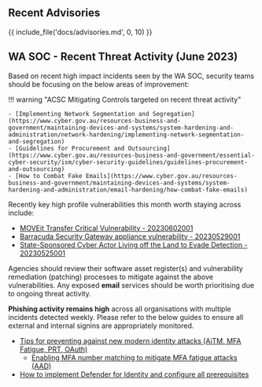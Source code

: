 ## Recent Advisories

{{ include_file('docs/advisories.md', 0, 10)  }}

## WA SOC - Recent Threat Activity (June 2023)

Based on recent high impact incidents seen by the WA SOC, security teams should be focusing on the below areas of improvement:

!!! warning "ACSC Mitigating Controls targeted on recent threat activity"

    - [Implementing Network Segmentation and Segregation](https://www.cyber.gov.au/resources-business-and-government/maintaining-devices-and-systems/system-hardening-and-administration/network-hardening/implementing-network-segmentation-and-segregation)
    - [Guidelines for Procurement and Outsourcing](https://www.cyber.gov.au/resources-business-and-government/essential-cyber-security/ism/cyber-security-guidelines/guidelines-procurement-and-outsourcing)
    - [How to Combat Fake Emails](https://www.cyber.gov.au/resources-business-and-government/maintaining-devices-and-systems/system-hardening-and-administration/email-hardening/how-combat-fake-emails)

Recently key high profile vulnerabilities this month worth staying across include:

- [MOVEit Transfer Critical Vulnerability - 20230602001](advisories/20230602001-MOVEit-File-Transfer-Vulnerability.md)
- [Barracuda Security Gateway appliance vulnerability -  20230529001](/advisories/20230529001-Barracuda-Security-Gateway-Appliance-Vulnerability.md)
- [State-Sponsored Cyber Actor Living off the Land to Evade Detection - 20230525001](advisories/20230525001-State-Sponsored-Cyber-Actor-Living-off-the-Land-to-Evade-Detection.md)

Agencies should review their software asset register(s) and vulnerability remediation (patching) processes to mitigate against the above vulnerabilities. Any exposed **email** services should be worth prioritising due to ongoing threat activity.

**Phishing activity remains high** across all organisations with multiple incidents detected weekly. Please refer to the below guides to ensure all external and internal signins are appropriately monitored.

- [Tips for preventing against new modern identity attacks (AiTM, MFA Fatigue, PRT, OAuth)](https://jeffreyappel.nl/tips-for-preventing-against-new-modern-identity-attacks-aitm-mfa-fatigue-prt-oauth/)
  - [Enabling MFA number matching to mitigate MFA fatigue attacks (AAD)](https://learn.microsoft.com/en-us/azure/active-directory/authentication/how-to-mfa-number-match#enable-number-matching-in-the-portal)
- [How to implement Defender for Identity and configure all prerequisites](https://jeffreyappel.nl/how-to-implement-defender-for-identity-and-configure-all-prerequisites/)
